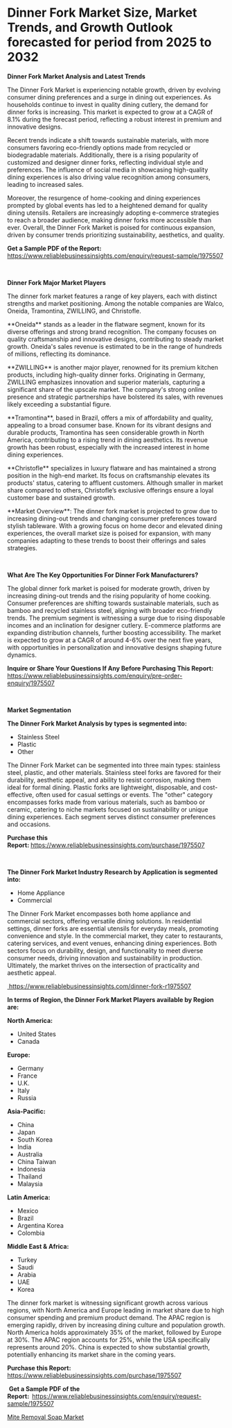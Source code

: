 <p><h1>Dinner Fork Market Size, Market Trends, and Growth Outlook forecasted for period from 2025 to 2032</h1></p><p><strong>Dinner Fork Market Analysis and Latest Trends</strong></p>
<p><p>The Dinner Fork Market is experiencing notable growth, driven by evolving consumer dining preferences and a surge in dining out experiences. As households continue to invest in quality dining cutlery, the demand for dinner forks is increasing. This market is expected to grow at a CAGR of 8.1% during the forecast period, reflecting a robust interest in premium and innovative designs.</p><p>Recent trends indicate a shift towards sustainable materials, with more consumers favoring eco-friendly options made from recycled or biodegradable materials. Additionally, there is a rising popularity of customized and designer dinner forks, reflecting individual style and preferences. The influence of social media in showcasing high-quality dining experiences is also driving value recognition among consumers, leading to increased sales. </p><p>Moreover, the resurgence of home-cooking and dining experiences prompted by global events has led to a heightened demand for quality dining utensils. Retailers are increasingly adopting e-commerce strategies to reach a broader audience, making dinner forks more accessible than ever. Overall, the Dinner Fork Market is poised for continuous expansion, driven by consumer trends prioritizing sustainability, aesthetics, and quality.</p></p>
<p><strong>Get a Sample PDF of the Report:&nbsp;</strong> <a href="https://www.reliablebusinessinsights.com/enquiry/request-sample/1975507?utm_campaign=2214&utm_medium=2&utm_source=Github&utm_content=ia&utm_term=08022025&utm_id=dinner-fork">https://www.reliablebusinessinsights.com/enquiry/request-sample/1975507</a></p>
<p>&nbsp;</p>
<p><strong>Dinner Fork Major Market Players</strong></p>
<p><p>The dinner fork market features a range of key players, each with distinct strengths and market positioning. Among the notable companies are Walco, Oneida, Tramontina, ZWILLING, and Christofle.</p><p>**Oneida** stands as a leader in the flatware segment, known for its diverse offerings and strong brand recognition. The company focuses on quality craftsmanship and innovative designs, contributing to steady market growth. Oneida's sales revenue is estimated to be in the range of hundreds of millions, reflecting its dominance.</p><p>**ZWILLING** is another major player, renowned for its premium kitchen products, including high-quality dinner forks. Originating in Germany, ZWILLING emphasizes innovation and superior materials, capturing a significant share of the upscale market. The company's strong online presence and strategic partnerships have bolstered its sales, with revenues likely exceeding a substantial figure.</p><p>**Tramontina**, based in Brazil, offers a mix of affordability and quality, appealing to a broad consumer base. Known for its vibrant designs and durable products, Tramontina has seen considerable growth in North America, contributing to a rising trend in dining aesthetics. Its revenue growth has been robust, especially with the increased interest in home dining experiences.</p><p>**Christofle** specializes in luxury flatware and has maintained a strong position in the high-end market. Its focus on craftsmanship elevates its products' status, catering to affluent customers. Although smaller in market share compared to others, Christofle’s exclusive offerings ensure a loyal customer base and sustained growth.</p><p>**Market Overview**: The dinner fork market is projected to grow due to increasing dining-out trends and changing consumer preferences toward stylish tableware. With a growing focus on home decor and elevated dining experiences, the overall market size is poised for expansion, with many companies adapting to these trends to boost their offerings and sales strategies.</p></p>
<p>&nbsp;</p>
<p><strong>What Are The Key Opportunities For Dinner Fork Manufacturers?</strong></p>
<p><p>The global dinner fork market is poised for moderate growth, driven by increasing dining-out trends and the rising popularity of home cooking. Consumer preferences are shifting towards sustainable materials, such as bamboo and recycled stainless steel, aligning with broader eco-friendly trends. The premium segment is witnessing a surge due to rising disposable incomes and an inclination for designer cutlery. E-commerce platforms are expanding distribution channels, further boosting accessibility. The market is expected to grow at a CAGR of around 4-6% over the next five years, with opportunities in personalization and innovative designs shaping future dynamics.</p></p>
<p><strong>Inquire or Share Your Questions If Any Before Purchasing This Report:</strong> <a href="https://www.reliablebusinessinsights.com/enquiry/pre-order-enquiry/1975507?utm_campaign=2214&utm_medium=2&utm_source=Github&utm_content=ia&utm_term=08022025&utm_id=dinner-fork">https://www.reliablebusinessinsights.com/enquiry/pre-order-enquiry/1975507</a></p>
<p>&nbsp;</p>
<p><strong>Market Segmentation</strong></p>
<p><strong>The Dinner Fork Market Analysis by types is segmented into:</strong></p>
<p><ul><li>Stainless Steel</li><li>Plastic</li><li>Other</li></ul></p>
<p><p>The Dinner Fork Market can be segmented into three main types: stainless steel, plastic, and other materials. Stainless steel forks are favored for their durability, aesthetic appeal, and ability to resist corrosion, making them ideal for formal dining. Plastic forks are lightweight, disposable, and cost-effective, often used for casual settings or events. The "other" category encompasses forks made from various materials, such as bamboo or ceramic, catering to niche markets focused on sustainability or unique dining experiences. Each segment serves distinct consumer preferences and occasions.</p></p>
<p><strong>Purchase this Report:&nbsp;</strong><a href="https://www.reliablebusinessinsights.com/purchase/1975507?utm_campaign=2214&utm_medium=2&utm_source=Github&utm_content=ia&utm_term=08022025&utm_id=dinner-fork">https://www.reliablebusinessinsights.com/purchase/1975507</a></p>
<p>&nbsp;</p>
<p><strong>The Dinner Fork Market Industry Research by Application is segmented into:</strong></p>
<p><ul><li>Home Appliance</li><li>Commercial</li></ul></p>
<p><p>The Dinner Fork Market encompasses both home appliance and commercial sectors, offering versatile dining solutions. In residential settings, dinner forks are essential utensils for everyday meals, promoting convenience and style. In the commercial market, they cater to restaurants, catering services, and event venues, enhancing dining experiences. Both sectors focus on durability, design, and functionality to meet diverse consumer needs, driving innovation and sustainability in production. Ultimately, the market thrives on the intersection of practicality and aesthetic appeal.</p></p>
<p><a href="https://www.reliablebusinessinsights.com/dinner-fork-r1975507?utm_campaign=2214&utm_medium=2&utm_source=Github&utm_content=ia&utm_term=08022025&utm_id=dinner-fork">&nbsp;https://www.reliablebusinessinsights.com/dinner-fork-r1975507</a></p>
<p><strong>In terms of Region, the Dinner Fork Market Players available by Region are:</strong></p>
<p>
    <p> <strong> North America: </strong>
        <ul>
            <li>United States</li>
            <li>Canada</li>
        </ul>
        </p> 
    <p> <strong> Europe: </strong>
        <ul>
            <li>Germany</li>
            <li>France</li>
            <li>U.K.</li>
            <li>Italy</li>
            <li>Russia</li>
        </ul>
        </p> 
    <p> <strong> Asia-Pacific: </strong>
        <ul>
            <li>China</li>
            <li>Japan</li>
            <li>South Korea</li>
            <li>India</li>
            <li>Australia</li>
            <li>China Taiwan</li>
            <li>Indonesia</li>
            <li>Thailand</li>
            <li>Malaysia</li>
        </ul>
        </p> 
    <p> <strong> Latin America: </strong>
        <ul>
            <li>Mexico</li>
            <li>Brazil</li>
            <li>Argentina Korea</li>
            <li>Colombia</li>
        </ul>
        </p> 
    <p> <strong> Middle East & Africa: </strong>
        <ul>
            <li>Turkey</li>
            <li>Saudi</li>
            <li>Arabia</li>
            <li>UAE</li>
            <li>Korea</li>
        </ul>
    </p>
    </p>
<p><p>The dinner fork market is witnessing significant growth across various regions, with North America and Europe leading in market share due to high consumer spending and premium product demand. The APAC region is emerging rapidly, driven by increasing dining culture and population growth. North America holds approximately 35% of the market, followed by Europe at 30%. The APAC region accounts for 25%, while the USA specifically represents around 20%. China is expected to show substantial growth, potentially enhancing its market share in the coming years.</p></p>
<p><strong>Purchase this Report: </strong><a href="https://www.reliablebusinessinsights.com/purchase/1975507?utm_campaign=2214&utm_medium=2&utm_source=Github&utm_content=ia&utm_term=08022025&utm_id=dinner-fork">https://www.reliablebusinessinsights.com/purchase/1975507</a></p>
<p>&nbsp;<strong>Get a Sample PDF of the Report:&nbsp;&nbsp;</strong><a href="https://www.reliablebusinessinsights.com/enquiry/request-sample/1975507?utm_campaign=2214&utm_medium=2&utm_source=Github&utm_content=ia&utm_term=08022025&utm_id=dinner-fork">https://www.reliablebusinessinsights.com/enquiry/request-sample/1975507</a></p>
<p><strong></strong></p>
<p><p><a href="https://github.com/mcfred89/Market-Research-Report-List-1/blob/main/mite-removal-soap-market.md?utm_campaign=2214&utm_medium=2&utm_source=Github&utm_content=ia&utm_term=08022025&utm_id=dinner-fork">Mite Removal Soap Market</a></p></p>